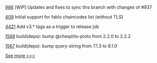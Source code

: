 
[966](https://github.com/hyperledger/aries-vcx/pull/966) [WIP] Updates and fixes to sync this branch with changes of #937

[409](https://github.com/hyperledger-labs/fablo/pull/409) Initial support for fablo chaincodes list (without TLS)

[4421](https://github.com/hyperledger/fabric/pull/4421) Add v3.* tags as a trigger to release job

[1568](https://github.com/hyperledger/aries-framework-javascript/pull/1568) build(deps): bump @cheqd/ts-proto from 2.2.0 to 2.2.2

[1567](https://github.com/hyperledger/aries-framework-javascript/pull/1567) build(deps): bump query-string from 7.1.3 to 8.1.0


[See more >>>](https://start-here.hyperledger.org/pull-requests)
